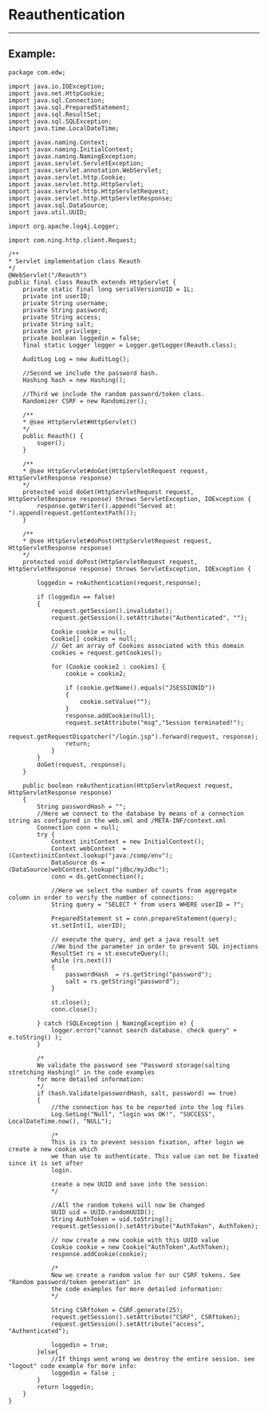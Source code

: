 # Reauthentication 
-------

## Example:


	package com.edw;

	import java.io.IOException;
	import java.net.HttpCookie;
	import java.sql.Connection;
	import java.sql.PreparedStatement;
	import java.sql.ResultSet;
	import java.sql.SQLException;
	import java.time.LocalDateTime;

	import javax.naming.Context;
	import javax.naming.InitialContext;
	import javax.naming.NamingException;
	import javax.servlet.ServletException;
	import javax.servlet.annotation.WebServlet;
	import javax.servlet.http.Cookie;
	import javax.servlet.http.HttpServlet;
	import javax.servlet.http.HttpServletRequest;
	import javax.servlet.http.HttpServletResponse;
	import javax.sql.DataSource;
	import java.util.UUID;

	import org.apache.log4j.Logger;

	import com.ning.http.client.Request;

	/**
	* Servlet implementation class Reauth
	*/
	@WebServlet("/Reauth")
	public final class Reauth extends HttpServlet {
		private static final long serialVersionUID = 1L;
		private int userID; 
		private String username; 
		private String password; 
		private String access; 
		private String salt; 
		private int privilege; 
		private boolean loggedin = false;
		final static Logger logger = Logger.getLogger(Reauth.class);
		
		AuditLog Log = new AuditLog();

		//Second we include the password hash.
		Hashing hash = new Hashing();

		//Third we include the random password/token class.
		Randomizer CSRF = new Randomizer();
		
		/**
		* @see HttpServlet#HttpServlet()
		*/
		public Reauth() {
			super();
		}

		/**
		* @see HttpServlet#doGet(HttpServletRequest request, HttpServletResponse response)
		*/
		protected void doGet(HttpServletRequest request, HttpServletResponse response) throws ServletException, IOException {
			response.getWriter().append("Served at: ").append(request.getContextPath());
		}

		/**
		* @see HttpServlet#doPost(HttpServletRequest request, HttpServletResponse response)
		*/
		protected void doPost(HttpServletRequest request, HttpServletResponse response) throws ServletException, IOException {
			
			loggedin = reAuthentication(request,response);
			
			if (loggedin == false)
			{
				request.getSession().invalidate();
				request.getSession().setAttribute("Authenticated", "");
				
				Cookie cookie = null;
				Cookie[] cookies = null;
				// Get an array of Cookies associated with this domain
				cookies = request.getCookies();
					
				for (Cookie cookie2 : cookies) {
					cookie = cookie2;
						
					if (cookie.getName().equals("JSESSIONID"))
					{        	 
						cookie.setValue("");
					}         
					response.addCookie(null);
					request.setAttribute("msg","Session terminated!");
					request.getRequestDispatcher("/login.jsp").forward(request, response);
					return;
				}
			}
			doGet(request, response);
		}
		
		public boolean reAuthentication(HttpServletRequest request, HttpServletResponse response)
		{
			String passwordHash = "";
			//Here we connect to the database by means of a connection string as configured in the web.xml and /META-INF/context.xml 
			Connection conn = null;
			try {		
				Context initContext = new InitialContext();
				Context webContext  = (Context)initContext.lookup("java:/comp/env");
				DataSource ds = (DataSource)webContext.lookup("jdbc/myJdbc");
				conn = ds.getConnection();	

				//Here we select the number of counts from aggregate column in order to verify the number of connections:
				String query = "SELECT * from users WHERE userID = ?";
			
				PreparedStatement st = conn.prepareStatement(query);
				st.setInt(1, userID);
				
				// execute the query, and get a java result set
				//We bind the parameter in order to prevent SQL injections
				ResultSet rs = st.executeQuery();
				while (rs.next())
				{
					passwordHash  = rs.getString("password");
					salt = rs.getString("password");
				}
				
				st.close();
				conn.close();
			
			} catch (SQLException | NamingException e) {
				logger.error("cannot search database. check query" + e.toString() );
			}
			
			/*
			We validate the password see "Password storage(salting stretching Hashing)" in the code examples
			for more detailed information:
			*/
			if (hash.Validate(passwordHash, salt, password) == true)
			{
				//the connection has to be reported into the log files	
				Log.SetLog("Null", "login was OK!", "SUCCESS", LocalDateTime.now(), "NULL");

				/*
				This is is to prevent session fixation, after login we create a new cookie which
				we than use to authenticate. This value can not be fixated since it is set after 
				login.

				create a new UUID and save into the session:
				*/
		
				//All the random tokens will now be changed
				UUID uid = UUID.randomUUID();          
				String AuthToken = uid.toString();
				request.getSession().setAttribute("AuthToken", AuthToken);
				
				// now create a new cookie with this UUID value
				Cookie cookie = new Cookie("AuthToken",AuthToken);
				response.addCookie(cookie);

				/*
				Now we create a random value for our CSRF tokens. See "Random password/token generation" in
				the code examples for more detailed information:
				*/
				
				String CSRftoken = CSRF.generate(25);
				request.getSession().setAttribute("CSRF", CSRftoken);
				request.getSession().setAttribute("access", "Authenticated");

				loggedin = true;
			}else{
				//If things went wrong we destroy the entire session. see "logout" code example for more info:
				loggedin = false ;
			}
			return loggedin;
		}
	}

